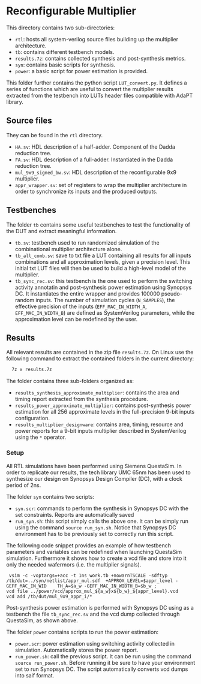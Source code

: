# Reconfigurable Multiplier
This directory contains two sub-directories:
- `rtl`: hosts all system-verilog source files building up the multiplier architecture.
- `tb`: contains different testbench models.
- `results.7z`: contains collected synthesis and post-synthesis metrics. 
- `syn`: contains basic scripts for synthesis.
- `power`: a basic script for power estimation is provided.

This folder further contains the python script `LUT_convert.py`. It defines a series of functions which are useful to convert the multiplier results extracted from the testbench into LUTs header files compatible with AdaPT library.

## Source files
They can be found in the `rtl` directory.
- `HA.sv`: HDL description of a half-adder. Component of the Dadda reduction tree.
- `FA.sv`: HDL description of a full-adder. Instantiated in the Dadda reduction tree.
- `mul_9x9_signed_bw.sv`: HDL description of the reconfigurable 9x9 multiplier.
- `appr_wrapper.sv`: set of registers to wrap the multiplier architecture in order to synchronize its inputs and the produced outputs.

## Testbenches
The folder `tb` contains some useful testbenches to test the functionality of the DUT and extract meaningful information.
- `tb.sv`: testbench used to run randomized simulation of the combinational multiplier architecture alone.
- `tb_all_comb.sv`: save to txt file a LUT containing all results for all inputs combinations and all approximation levels, given a precision level. This initial txt LUT files will then be used to build a high-level model of the multiplier.  
- `tb_sync_rec.sv`: this testbench is the one used to perform the switching activity annotatin and post-synthesis power estimation using Synopsys DC. 
It instantiates the entire wrapper and provides 100000 pseudo-random inputs. 
The number of simulation cycles (`N_SAMPLES`), the effective precision of the inputs (`EFF_MAC_IN_WIDTH_A`, `EFF_MAC_IN_WIDTH_B`) are defined as SystemVerilog parameters, while the approximation level can be redefined by the user. 


## Results
All relevant results are contained in the zip file `results.7z`.
On Linux use the following command to extract the contained folders in the current directory:
``` bash
  7z x results.7z
```
The folder contains three sub-folders organized as:
- `results_synthesis_approximate_multiplier`: contains the area and timing report extracted from the synthesis procedure.
- `results_power_approximate_multiplier`: contains post-synthesis power estimation for all 256 approximate levels in the full-precision 9-bit inputs configuration.
- `results_multiplier_designware`: contains area, timing, resource and power reports for a 9-bit inputs multiplier described in SystemVerilog using the `*` operator. 

### Setup 
All RTL simulations have been performed using Siemens QuestaSim. 
In order to replicate our results, the tech library UMC 65nm has been used to synthesize our design on Synopsys Design Compiler (DC), with a clock period of 2ns.

The folder `syn` contains two scripts:
- `syn.scr`: commands to perform the synthesis in Synopsys DC with the set constraints. Reports are automatically saved
- `run_syn.sh`: this script simply calls the above one. It can be simply run using the command `source run_syn.sh`. Notice that Synopsys DC environment has to be previously set to correctly run this script.

The following code snippet provides an example of how testbench parameters and variables can be redefined when launching QuestaSim simulation. 
Furthermore it shows how to create a vcd file and store into it only the needed wafermors (i.e. the multiplier signals). 

```
 vsim -c -voptargs=+acc -t 1ns work.tb +nowarnTSCALE -sdftyp /tb/dut=../syn/netlist/appr_mul.sdf  +APPROX_LEVEL=$appr_level -GEFF_MAC_IN_WID    TH_A=$a_w -GEFF_MAC_IN_WIDTH_B=$b_w ;
vcd file ../power/vcd/approx_mul_${a_w}x${b_w}_${appr_level}.vcd
vcd add /tb/dut/mul_9x9_appr_i/*

 ```


Post-synthesis power estimation is performed with Synopsys DC using as a testbench the file  `tb_sync_rec.sv` and the vcd dump collected through QuestaSim, as shown above.

The folder `power` contains scripts to run the power estimation:
- `power.scr`: power estimation using switching activity collected in simulation. Automatically stores the power report.
- `run_power.sh`: call the previous script. It can be run using the command `source run_power.sh`. Before running it be sure to have your environment set to run Synopsys DC. The script automatically converts vcd dumps into saif format. 


